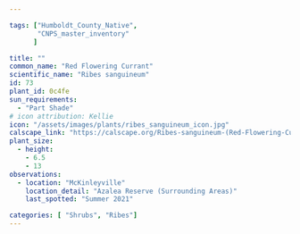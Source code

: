 ```yaml
---

tags: ["Humboldt_County_Native",
       "CNPS_master_inventory"
      ]

title: ""
common_name: "Red Flowering Currant"
scientific_name: "Ribes sanguineum"
id: 73
plant_id: 0c4fe
sun_requirements:
  - "Part Shade"
# icon attribution: Kellie 
icon: "/assets/images/plants/ribes_sanguineum_icon.jpg"
calscape_link: "https://calscape.org/Ribes-sanguineum-(Red-Flowering-Currant)"
plant_size:
  - height: 
    - 6.5
    - 13
observations: 
  - location: "McKinleyville"
    location_detail: "Azalea Reserve (Surrounding Areas)"
    last_spotted: "Summer 2021"

categories: [ "Shrubs", "Ribes"]
---
```



